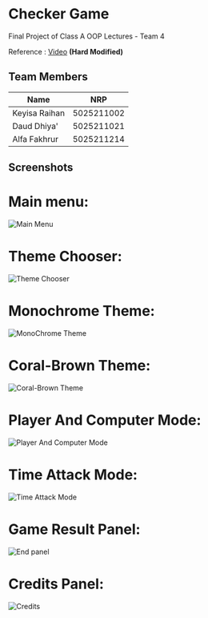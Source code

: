 # Checker Game

Final Project of Class A OOP Lectures - Team 4

Reference : [Video](https://youtu.be/6S6km5duBrM) 
**(Hard Modified)**

## Team Members

| Name          | NRP        |
| ------------- | ---------- |
| Keyisa Raihan | 5025211002 |
| Daud Dhiya'   | 5025211021 |
| Alfa Fakhrur  | 5025211214 |

## Screenshots
# Main menu: 
![Main Menu](https://user-images.githubusercontent.com/100863813/207883191-250fc55a-afbd-4a00-8474-752f877c2bb0.PNG)

# Theme Chooser: 
![Theme Chooser](https://user-images.githubusercontent.com/100863813/207883235-1ed3760a-465a-4bb1-9e23-7da45ea4c283.PNG)

# Monochrome Theme: 
![MonoChrome Theme](https://user-images.githubusercontent.com/100863813/207883316-68b12692-cd9b-43f9-b361-9e34df55e150.PNG)

# Coral-Brown Theme:
![Coral-Brown Theme](https://user-images.githubusercontent.com/100863813/207883377-8baf0eb5-24fc-47a8-8738-ee17522b9713.PNG)

# Player And Computer Mode:
![Player And Computer Mode](https://user-images.githubusercontent.com/100863813/207883449-5e7a6eb0-cfe0-4870-a2f1-c89d0e076d98.PNG)

# Time Attack Mode:
![Time Attack Mode](https://user-images.githubusercontent.com/100863813/207883497-14ae2873-688e-4c7f-b5db-57a8d6c9f0df.PNG)

# Game Result Panel:
![End panel](https://user-images.githubusercontent.com/100863813/207883543-0d9f8c8b-e878-48f9-b585-a26744ebbcdd.PNG)

# Credits Panel:
![Credits](https://user-images.githubusercontent.com/100863813/207883564-9532b92b-1f4e-4ec7-811e-f220cf383334.PNG)
